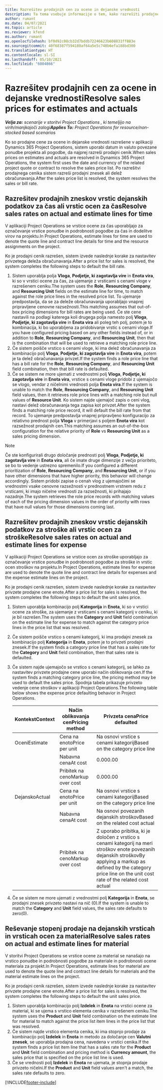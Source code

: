 ```yaml
---
title: Razrešitev prodajnih cen za ocene in dejanske vrednosti
description: Ta tema vsebuje informacije o tem, kako razrešiti prodajne zneske za ocene in dejanske vrednosti.
author: rumant
ms.date: 04/07/2021
ms.topic: article
ms.reviewer: kfend
ms.author: rumant
ms.openlocfilehash: bf0d92c08cb32d7bddb72246623b608831ff883e
ms.sourcegitcommit: 40f68387f594180af64a5e5c748b6efa188bd300
ms.translationtype: HT
ms.contentlocale: sl-SI
ms.lasthandoff: 05/10/2021
ms.locfileid: "6004866"
---
```

# <a name="resolve-sales-prices-for-estimates-and-actuals"></a><span data-ttu-id="8715c-103">Razrešitev prodajnih cen za ocene in dejanske vrednosti</span><span class="sxs-lookup"><span data-stu-id="8715c-103">Resolve sales prices for estimates and actuals</span></span>

<span data-ttu-id="8715c-104">_**Velja za:** scenarije v storitvi Project Operations , ki temeljijo na virih/manjkajoči zalogi_</span><span class="sxs-lookup"><span data-stu-id="8715c-104">_**Applies To:** Project Operations for resource/non-stocked based scenarios_</span></span>

<span data-ttu-id="8715c-105">Ko so prodajne cene za ocene in dejanske vrednosti razrešene v aplikaciji Dynamics 365 Project Operations, sistem uporabi datum in valuto povezane ponudbe projekta ali pogodbe, da najprej razreši prodajni cenik.</span><span class="sxs-lookup"><span data-stu-id="8715c-105">When sales prices on estimates and actuals are resolved in Dynamics 365 Project Operations, the system first uses the date and currency of the related project quote or contract to resolve the sales price list.</span></span> <span data-ttu-id="8715c-106">Po razrešitvi prodajnega cenika sistem razreši prodajni znesek ali delež obračunavanja.</span><span class="sxs-lookup"><span data-stu-id="8715c-106">After the sales price list is resolved, the system resolves the sales or bill rate.</span></span>

## <a name="resolve-sales-rates-on-actual-and-estimate-lines-for-time"></a><span data-ttu-id="8715c-107">Razrešitev prodajnih zneskov vrstic dejanskih podatkov za čas ali vrstic ocen za čas</span><span class="sxs-lookup"><span data-stu-id="8715c-107">Resolve sales rates on actual and estimate lines for time</span></span>

<span data-ttu-id="8715c-108">V aplikaciji Project Operations se vrstice ocene za čas uporabljajo za označevanje vrstice ponudbe in podrobnosti pogodbe za čas in dodelitve virov na projektu.</span><span class="sxs-lookup"><span data-stu-id="8715c-108">In Project Operations, estimate lines for time are used to denote the quote line and contract line details for time and the resource assignments on the project.</span></span>

<span data-ttu-id="8715c-109">Ko je prodajni cenik razrešen, sistem izvede naslednje korake za nastavitev privzetega deleža obračunavanja.</span><span class="sxs-lookup"><span data-stu-id="8715c-109">After a price list for sales is resolved, the system completes the following steps to default the bill rate.</span></span>

1. <span data-ttu-id="8715c-110">Sistem uporablja polja **Vloga**, **Podjetje, ki zagotavlja vire** in **Enota vira**, ki so v vrstici ocene za čas, za ujemanje z vrsticami s cenami vloge v razrešenem ceniku.</span><span class="sxs-lookup"><span data-stu-id="8715c-110">The system uses the **Role**, **Resourcing Company**, and **Resourcing Unit** fields on the estimate line for time, to match against the role price lines in the resolved price list.</span></span> <span data-ttu-id="8715c-111">To ujemanje predpostavlja, da se za deleže obračunavanja uporabljajo vnaprej pripravljene cenovne razsežnosti.</span><span class="sxs-lookup"><span data-stu-id="8715c-111">This matching assumes that out-of-box pricing dimensions for bill rates are being used.</span></span> <span data-ttu-id="8715c-112">Če ste cene nastavili na podlagi katerega koli drugega polja namesto polj **Vloga**, **Podjetje, ki zagotavlja vire** in **Enota vira** ali poleg teh polj, potem je to kombinacija, ki bo uporabljena za pridobivanje vrstic s cenami vloge.</span><span class="sxs-lookup"><span data-stu-id="8715c-112">If you have configured pricing based on any other fields instead of, or in addition to **Role**, **Resourcing Company**, and **Resourcing Unit**, then that is the combination that will be used to retrieve a matching role price line.</span></span>
2. <span data-ttu-id="8715c-113">Če sistem poišče vrstico s cenami vloge, ki ima delež obračunavanja za kombinacijo polj **Vloga**, **Podjetje, ki zagotavlja vire** in **Enota vira**, potem je ta delež obračunavanja privzet.</span><span class="sxs-lookup"><span data-stu-id="8715c-113">If the system finds a role price line that has a bill rate for the **Role**, **Resourcing Company**, and **Resourcing Unit** field combination, then that bill rate is defaulted.</span></span>
3. <span data-ttu-id="8715c-114">Če se sistem ne more ujemati z vrednostmi polj **Vloga**, **Podjetje, ki zagotavlja vire** in **Enota vira**, vrstice s cenami vloge pridobi z ujemajočo se vlogo, vendar z ničelnimi vrednosti polja **Enota vira**.</span><span class="sxs-lookup"><span data-stu-id="8715c-114">If the system is unable to match the **Role**, **Resourcing Company**, and **Resourcing Unit** field values, then it retrieves role price lines with a matching role but null values of **Resource Unit**.</span></span> <span data-ttu-id="8715c-115">Ko sistem najde ujemajoč zapis o ceni vlog, nastavi delež obračunavanja tega zapisa kot privzet.</span><span class="sxs-lookup"><span data-stu-id="8715c-115">After the system finds a matching role price record, it will default the bill rate from that record.</span></span> <span data-ttu-id="8715c-116">To ujemanje predpostavlja vnaprej pripravljeno konfiguracijo za relativno prednost polja **Vloga** v primerjavi s poljem **Enota vira** kot razsežnost prodajnih cen.</span><span class="sxs-lookup"><span data-stu-id="8715c-116">This matching assumes an out-of-the-box configuration for the relative priority of **Role** vs **Resourcing Unit** as a sales pricing dimension.</span></span>

> [!NOTE]
> <span data-ttu-id="8715c-117">Če ste konfigurirali drugo določanje prednosti polj **Vloga**, **Podjetje, ki zagotavlja vire** in **Enota vira**, ali če imate druge dimenzije z večjo prioriteto, se bo to vedenje ustrezno spremenilo.</span><span class="sxs-lookup"><span data-stu-id="8715c-117">If you configured a different prioritization of **Role**, **Resourcing Company**, and **Resourcing Unit**, or if you have other dimensions that have higher priority, this behavior will change accordingly.</span></span> <span data-ttu-id="8715c-118">Sistem pridobi zapise o cenah vlog z ujemajočimi se vrednostmi vsake cenovne razsežnosti v prednostnem vrstnem redu z vrsticami, ki imajo ničelne vrednosti za razsežnosti, ki prihajajo nazadnje.</span><span class="sxs-lookup"><span data-stu-id="8715c-118">The system retrieves the role price records with matching values of each of the pricing dimension values in the order of priority with rows that have null values for those dimensions coming last.</span></span>

## <a name="resolve-sales-rates-on-actual-and-estimate-lines-for-expense"></a><span data-ttu-id="8715c-119">Razrešitev prodajnih zneskov vrstic dejanskih podatkov za stroške ali vrstic ocen za stroške</span><span class="sxs-lookup"><span data-stu-id="8715c-119">Resolve sales rates on actual and estimate lines for expense</span></span>

<span data-ttu-id="8715c-120">V aplikaciji Project Operations se vrstice ocen za stroške uporabljajo za označevanje vrstice ponudbe in podrobnosti pogodbe za stroške in vrstic ocen stroškov na projektu.</span><span class="sxs-lookup"><span data-stu-id="8715c-120">In Project Operations, estimate lines for expense are used to denote the quote line and contract line details for expenses and the expense estimate lines on the project.</span></span>

<span data-ttu-id="8715c-121">Ko je prodajni cenik razrešen, sistem izvede naslednje korake za nastavitev privzete prodajne cene enote.</span><span class="sxs-lookup"><span data-stu-id="8715c-121">After a price list for sales is resolved, the system completes the following steps to default the unit sales price.</span></span>

1. <span data-ttu-id="8715c-122">Sistem uporablja kombinacijo polj **Kategorija** in **Enota**, ki so v vrstici ocene za stroške, za ujemanje z vrsticami s cenami kategorij v ceniku, ki je bil razrešen.</span><span class="sxs-lookup"><span data-stu-id="8715c-122">The system uses the **Category** and **Unit** field combination on the estimate line for expense to match against the category price lines in the price list that was resolved.</span></span>
2. <span data-ttu-id="8715c-123">Če sistem poišče vrstico s cenami kategorij, ki ima prodajni znesek za kombinacijo polj **Kategorija** in **Enota**, potem je to privzeti prodajni znesek.</span><span class="sxs-lookup"><span data-stu-id="8715c-123">If the system finds a category price line that has a sales rate for the **Category** and **Unit** field combination, then that sales rate is defaulted.</span></span>
3. <span data-ttu-id="8715c-124">Če sistem najde ujemajočo se vrstico s cenami kategorij, se lahko za nastavitev privzete prodajne cene uporabi način oblikovanja cen.</span><span class="sxs-lookup"><span data-stu-id="8715c-124">If the system finds a matching category price line, the pricing method may be used to default the sales price.</span></span> <span data-ttu-id="8715c-125">Spodnja tabela prikazuje privzeto vedenje cene stroškov v aplikaciji Project Operations.</span><span class="sxs-lookup"><span data-stu-id="8715c-125">The following table below shows the expense price defaulting behavior in Project Operations.</span></span>

    | <span data-ttu-id="8715c-126">Kontekst</span><span class="sxs-lookup"><span data-stu-id="8715c-126">Context</span></span> | <span data-ttu-id="8715c-127">Način oblikovanja cen</span><span class="sxs-lookup"><span data-stu-id="8715c-127">Pricing method</span></span> | <span data-ttu-id="8715c-128">Privzeta cena</span><span class="sxs-lookup"><span data-stu-id="8715c-128">Price defaulted</span></span> |
    | --- | --- | --- |
    | <span data-ttu-id="8715c-129">Oceni</span><span class="sxs-lookup"><span data-stu-id="8715c-129">Estimate</span></span> | <span data-ttu-id="8715c-130">Cena na enoto</span><span class="sxs-lookup"><span data-stu-id="8715c-130">Price per unit</span></span> | <span data-ttu-id="8715c-131">Na osnovi vrstice s cenami kategorij</span><span class="sxs-lookup"><span data-stu-id="8715c-131">Based on the category price line</span></span> |
    | &nbsp; | <span data-ttu-id="8715c-132">Nabavna cena</span><span class="sxs-lookup"><span data-stu-id="8715c-132">At cost</span></span> | <span data-ttu-id="8715c-133">0.00</span><span class="sxs-lookup"><span data-stu-id="8715c-133">0.00</span></span> |
    | &nbsp; | <span data-ttu-id="8715c-134">Pribitek na ceno</span><span class="sxs-lookup"><span data-stu-id="8715c-134">Markup over cost</span></span> | <span data-ttu-id="8715c-135">0.00</span><span class="sxs-lookup"><span data-stu-id="8715c-135">0.00</span></span> |
    | <span data-ttu-id="8715c-136">Dejansko</span><span class="sxs-lookup"><span data-stu-id="8715c-136">Actual</span></span> | <span data-ttu-id="8715c-137">Cena na enoto</span><span class="sxs-lookup"><span data-stu-id="8715c-137">Price per unit</span></span> | <span data-ttu-id="8715c-138">Na osnovi vrstice s cenami kategorij</span><span class="sxs-lookup"><span data-stu-id="8715c-138">Based on the category price line</span></span> |
    | &nbsp; | <span data-ttu-id="8715c-139">Nabavna cena</span><span class="sxs-lookup"><span data-stu-id="8715c-139">At cost</span></span> | <span data-ttu-id="8715c-140">Na osnovi povezanih dejanskih stroškov</span><span class="sxs-lookup"><span data-stu-id="8715c-140">Based on the related cost actual</span></span> |
    | &nbsp; | <span data-ttu-id="8715c-141">Pribitek na ceno</span><span class="sxs-lookup"><span data-stu-id="8715c-141">Markup over cost</span></span> | <span data-ttu-id="8715c-142">Z uporabo pribitka, ki je določen z vrstico s cenami kategorij na meri stroškov enote povezanih dejanskih stroškov</span><span class="sxs-lookup"><span data-stu-id="8715c-142">By applying a markup as defined by the category price line on the unit cost rate of the related cost actual</span></span> |

4. <span data-ttu-id="8715c-143">Če se sistem ne more ujemati z vrednostmi polj **Kategorija** in **Enota**, se prodajni znesek privzeto nastavi na nič (0).</span><span class="sxs-lookup"><span data-stu-id="8715c-143">If the system is unable to match the **Category** and **Unit** field values, the sales rate defaults to zero(0).</span></span>

## <a name="resolve-sales-rates-on-actual-and-estimate-lines-for-material"></a><span data-ttu-id="8715c-144">Reševanje stopenj prodaje na dejanskih vrsticah in vrsticah ocen za material</span><span class="sxs-lookup"><span data-stu-id="8715c-144">Resolve sales rates on actual and estimate lines for material</span></span>

<span data-ttu-id="8715c-145">V storitvi Project Operations se vrstice ocene za material se nanašajo na vrstico ponudbe in podrobnosti pogodbe za materiale in podrobnosti ocene materiala za projekt.</span><span class="sxs-lookup"><span data-stu-id="8715c-145">In Project Operations, estimate lines for material are used to denote the quote line and contract line details for materials and the material estimate lines on the project.</span></span>

<span data-ttu-id="8715c-146">Ko je prodajni cenik razrešen, sistem izvede naslednje korake za nastavitev privzete prodajne cene enote.</span><span class="sxs-lookup"><span data-stu-id="8715c-146">After a price list for sales is resolved, the system completes the following steps to default the unit sales price.</span></span>

1. <span data-ttu-id="8715c-147">Sistem uporablja kombinacijo polj **Izdelek** in **Enota** na vrstici ocene za material, ki se ujema s vrstico elementa cenika v razrešenem ceniku.</span><span class="sxs-lookup"><span data-stu-id="8715c-147">The system uses the **Product** and **Unit** field combination on the estimate line for material to match against the price list item lines in the price list that was resolved.</span></span>
2. <span data-ttu-id="8715c-148">Če sistem najde vrstico elementa cenika, ki ima stopnjo prodaje za kombinacijo polj **Izdelek** in **Enota** in metodo za določanje cen **Valutni znesek**, se uporablja prodajna cena, navedena v vrstici cenika.</span><span class="sxs-lookup"><span data-stu-id="8715c-148">If the system finds a price list item line that has a sales rate for the **Product** and **Unit** field combination and pricing method is **Currency amount**, the sales price that is specified on the price list line is used.</span></span>
3. <span data-ttu-id="8715c-149">Če se vrednosti polj **Izdelek** in **Enota** ne ujemata, je stopnja prodaje privzeto ničelni.</span><span class="sxs-lookup"><span data-stu-id="8715c-149">If the **Product** and **Unit** field values aren't a match, the sales rate defaults to zero.</span></span>



[!INCLUDE[footer-include](../includes/footer-banner.md)]
